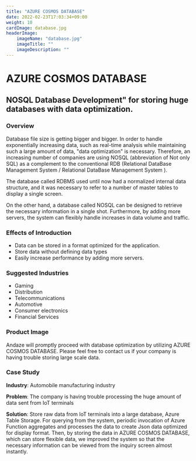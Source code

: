 ```yaml
---
title: "AZURE COSMOS DATABASE"
date: 2022-02-23T17:03:34+09:00
weight: 10
cardImage: database.jpg
headerImage:
    imageName: "database.jpg"
    imageTitle: ""
    imageDescription: ""
---
```


# AZURE COSMOS DATABASE

## NOSQL Database Development" for storing huge databases with data optimization.

### Overview

Database file size is getting bigger and bigger. In order to handle exponentially increasing data, such as real-time analysis while maintaining such a large amount of data, "data optimization" is necessary. Therefore, an increasing number of companies are using NOSQL (abbreviation of Not only SQL) as a complement to the conventional RDB (Relational DataBase Management System / Relational DataBase Management System ).

The database called RDBMS used until now had a normalized internal data structure, and it was necessary to refer to a number of master tables to display a single screen.

On the other hand, a database called NOSQL can be designed to retrieve the necessary information in a single shot. Furthermore, by adding more servers, the system can flexibly handle increases in data volume and traffic.

### Effects of Introduction

- Data can be stored in a format optimized for the application.
- Store data without defining data types
- Easily increase performance by adding more servers.

### Suggested Industries

- Gaming
- Distribution
- Telecommunications
- Automotive
- Consumer electronics
- Financial Services

### Product Image

Andaze will promptly proceed with database optimization by utilizing AZURE COSMOS DATABASE. Please feel free to contact us if your company is having trouble storing large scale data.

### Case Study

**Industry**: Automobile manufacturing industry  

**Problem**: The company is having trouble processing the huge amount of data sent from IoT terminals  

**Solution**: Store raw data from IoT terminals into a large database, Azure Table Storage. For querying from the system, periodic invocation of Azure Function aggregates and processes the data to create Json data optimized for display format. Then, by storing the data in AZURE COSMOS DATABASE, which can store flexible data, we improved the system so that the necessary information can be viewed from the inquiry screen almost instantly.